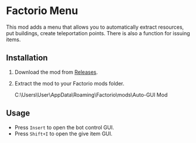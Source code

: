 # Factorio Menu

This mod adds a menu that allows you to automatically extract resources, put buildings, create teleportation points. There is also a function for issuing items.

## Installation

1. Download the mod from [Releases](https://Est1/Factorio-Auto-GUI-Mod/releases).
2. Extract the mod to your Factorio mods folder.
   
   C:\Users\User\AppData\Roaming\Factorio\mods\Auto-GUI Mod


## Usage

- Press `Insert` to open the bot control GUI.
- Press `Shift+I` to open the give item GUI.
